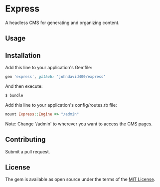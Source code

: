 # Express
A headless CMS for generating and organizing content.

## Usage


## Installation
Add this line to your application's Gemfile:

```ruby
gem 'express', github: 'johndavid400/express'
```

And then execute:
```bash
$ bundle
```

Add this line to your application's config/routes.rb file:


```ruby
mount Express::Engine => "/admin"
```

Note: Change '/admin' to wherever you want to access the CMS pages.


## Contributing
Submit a pull request.

## License
The gem is available as open source under the terms of the [MIT License](http://opensource.org/licenses/MIT).
